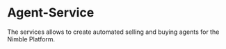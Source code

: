 # Agent-Service

The services allows to create automated selling and buying agents for the Nimble Platform.
